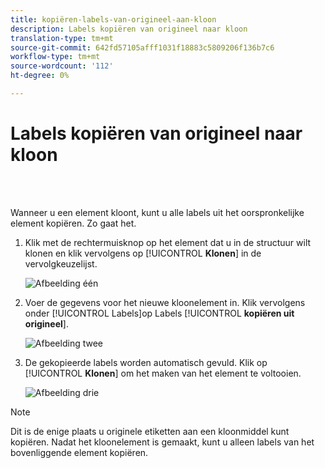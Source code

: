```yaml
---
title: kopiëren-labels-van-origineel-aan-kloon
description: Labels kopiëren van origineel naar kloon
translation-type: tm+mt
source-git-commit: 642fd57105afff1031f18883c5809206f136b7c6
workflow-type: tm+mt
source-wordcount: '112'
ht-degree: 0%

---
```



# Labels kopiëren van origineel naar kloon

<br> 

Wanneer u een element kloont, kunt u alle labels uit het oorspronkelijke element kopiëren. Zo gaat het.

1. Klik met de rechtermuisknop op het element dat u in de structuur wilt klonen en klik vervolgens op [!UICONTROL **Klonen**] in de vervolgkeuzelijst.

   ![Afbeelding één](/help/sky/assets/labels/copy-labels-from-original-to-clone/copy-labels-from-original-to-clone-1.jpg)

1. Voer de gegevens voor het nieuwe kloonelement in. Klik vervolgens onder [!UICONTROL Labels]op Labels [!UICONTROL **kopiëren uit origineel**].

   ![Afbeelding twee](/help/sky/assets/labels/copy-labels-from-original-to-clone/copy-labels-from-original-to-clone-2.jpg)

1. De gekopieerde labels worden automatisch gevuld. Klik op [!UICONTROL **Klonen**] om het maken van het element te voltooien.

   ![Afbeelding drie](/help/sky/assets/labels/copy-labels-from-original-to-clone/copy-labels-from-original-to-clone-3.jpg)

>[!NOTE]
>
>Dit is de enige plaats u originele etiketten aan een kloonmiddel kunt kopiëren. Nadat het kloonelement is gemaakt, kunt u alleen labels van het bovenliggende element [](/help/sky/copy-labels-from-parent-to-child.md)kopiëren.
